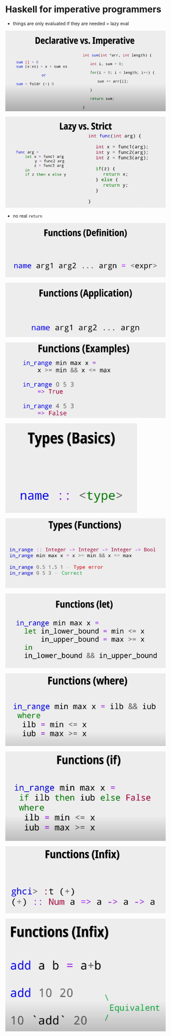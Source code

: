 # Haskell for imperative programmers 

- things are only evaluated if they are needed = lazy eval 

![00](../../../../attachments/haskell-0.png)

![00](../../../../attachments/haskell-1.png)

- no real `return` 

![00](../../../../attachments/haskell-2.png)

![00](../../../../attachments/haskell-3.png)

![00](../../../../attachments/haskell-4.png)

![00](../../../../attachments/haskell-5.png)

![00](../../../../attachments/haskell-6.png)

![00](../../../../attachments/haskell-7.png)

![00](../../../../attachments/haskell-8.png)

![00](../../../../attachments/haskell-9.png)

![00](../../../../attachments/haskell-10.png)

![00](../../../../attachments/haskell-11.png)
